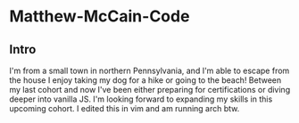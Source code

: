 # Matthew-McCain-Code
## Intro
I'm from a small town in northern Pennsylvania, and I'm able to escape from the house I enjoy taking my dog for a hike or going to the beach! Between my last cohort and now I've been either preparing for certifications or diving deeper into vanilla JS. I'm looking forward to expanding my skills in this upcoming cohort. I edited this in vim and am running arch btw.
